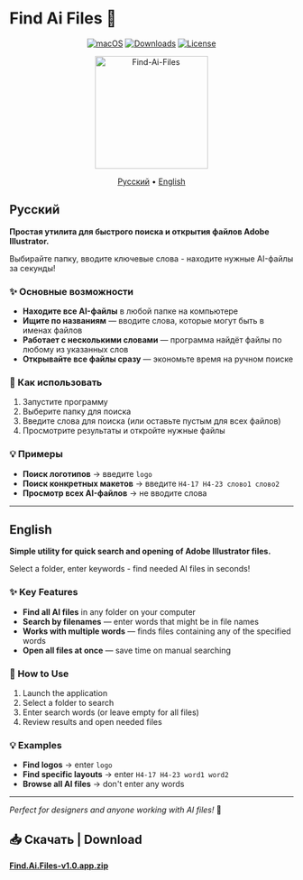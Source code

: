 # Find Ai Files 🎯

<div align="center">

[![macOS](https://img.shields.io/badge/macOS-10.13+-blue?logo=apple)](https://www.apple.com/macos/)
[![Downloads](https://img.shields.io/github/downloads/26info/Find-Ai-Files/total.svg)](https://github.com/26info/Find-Ai-Files/releases)
[![License](https://img.shields.io/badge/License-MIT-green.svg)](https://github.com/26info/Find-Ai-Files/blob/main/LICENSE)

<img width="200" height="200" alt="Find-Ai-Files" src="https://github.com/user-attachments/assets/fbca68ee-4a30-4d35-962b-fff4b57be375" />

[Русский](#русский) • [English](#english)

</div>

## Русский

**Простая утилита для быстрого поиска и открытия файлов Adobe Illustrator.**
 
Выбирайте папку, вводите ключевые слова - находите нужные AI-файлы за секунды!

### ✨ Основные возможности

- **Находите все AI-файлы** в любой папке на компьютере
- **Ищите по названиям** — вводите слова, которые могут быть в именах файлов
- **Работает с несколькими словами** — программа найдёт файлы по любому из указанных слов
- **Открывайте все файлы сразу** — экономьте время на ручном поиске

### 🚀 Как использовать

1. Запустите программу
2. Выберите папку для поиска
3. Введите слова для поиска (или оставьте пустым для всех файлов)
4. Просмотрите результаты и откройте нужные файлы

### 💡 Примеры

- **Поиск логотипов** → введите `logo`
- **Поиск конкретных макетов** → введите `Н4-17 Н4-23 слово1 слово2`
- **Просмотр всех AI-файлов** → не вводите слова

---

## English

**Simple utility for quick search and opening of Adobe Illustrator files.**

Select a folder, enter keywords - find needed AI files in seconds!

### ✨ Key Features

- **Find all AI files** in any folder on your computer
- **Search by filenames** — enter words that might be in file names
- **Works with multiple words** — finds files containing any of the specified words
- **Open all files at once** — save time on manual searching

### 🚀 How to Use

1. Launch the application
2. Select a folder to search
3. Enter search words (or leave empty for all files)
4. Review results and open needed files

### 💡 Examples

- **Find logos** → enter `logo`
- **Find specific layouts** → enter `Н4-17 Н4-23 word1 word2`
- **Browse all AI files** → don't enter any words

---

*Perfect for designers and anyone working with AI files!* 🎨

## 📥 Скачать | Download
**[Find.Ai.Files-v1.0.app.zip](https://github.com/26info/Find-Ai-Files/releases/download/1.0/Find.Ai.Files-v1.0.app.zip)**
